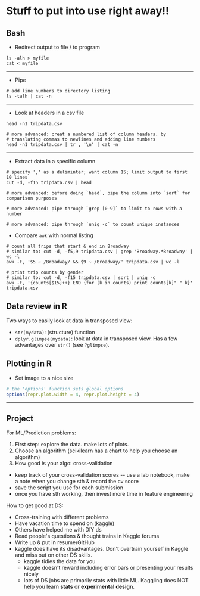 # Stuff to put into use right away!!

## Bash

* Redirect output to file / to program

```shell
ls -alh > myfile
cat < myfile
```

------

* Pipe

```shell
# add line numbers to directory listing
ls -talh | cat -n
```

------

* Look at headers in a csv file

```shell
head -n1 tripdata.csv

# more advanced: creat a numbered list of column headers, by
# translating commas to newlines and adding line numbers
head -n1 tripdata.csv | tr , '\n' | cat -n
```

------

* Extract data in a specific column

```shell
# specify ',' as a deliminter; want column 15; limit output to first 10 lines
cut -d, -f15 tripdata.csv | head

# more advanced: before doing `head`, pipe the column into `sort` for comparison purposes

# more advanced: pipe through `grep [0-9]` to limit to rows with a number

# more advanced: pipe through `uniq -c` to count unique instances
```

* Compare `awk` with normal listing

```shell
# count all trips that start & end in Broadway
# similar to: cut -d, -f5,9 tripdata.csv | grep 'Broadway.*Broadway' | wc -l 
awk -F, '$5 ~ /Broadway/ && $9 ~ /Broadway/' tripdata.csv | wc -l

# print trip counts by gender
# similar to: cut -d, -f15 tripdata.csv | sort | uniq -c
awk -F, '{counts[$15]++} END {for (k in counts) print counts[k]" " k}' tripdata.csv
```

## Data review in R

Two ways to easily look at data in transposed view:

* `str(mydata)`: (structure) function
* `dplyr.glimpse(mydata)`: look at data in transposed view. Has a few advantages over `str()` (see `?glimpse`).

## Plotting in R

* Set image to a nice size

```r
# the 'options' function sets global options
options(repr.plot.width = 4, repr.plot.height = 4)
```

------

## Project

For ML/Prediction problems:

1. First step: explore the data. make lots of plots.
2. Choose an algorithm (scikilearn has a chart to help you choose an algorithm)
3. How good is your algo: cross-validation
  - keep track of your cross-validation scores -- use a lab notebook, make a note when you change sth & record the cv score
  - save the script you use for each submission
  - once you have sth working, then invest more time in feature engineering

How to get good at DS:

- Cross-training with different problems
- Have vacation time to spend on (kaggle)
- Others have helped me with DIY ds
- Read people's questions & thought trains in Kaggle forums
- Write up & put in resume/GitHub
- kaggle does have its disadvantages. Don't overtrain yourself in Kaggle and miss out on other DS skills.
  - kaggle tidies the data for you
  - kaggle doesn't reward including error bars or presenting your results nicely
  - lots of DS jobs are primarily stats with little ML. Kaggling does NOT help you learn __stats__ or __experimental design__.